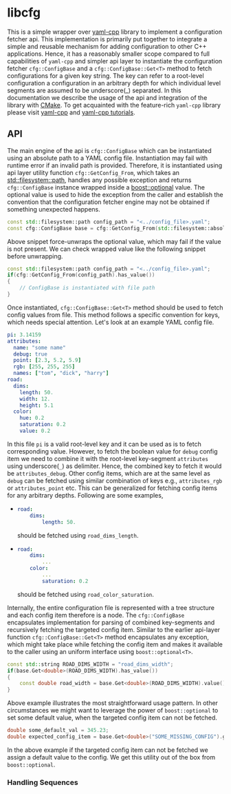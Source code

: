 # libcfg

This is a simple wrapper over [yaml-cpp](https://github.com/jbeder/yaml-cpp) library to implement a configuration 
fetcher api. This implementation is primarily put together to integrate a simple and reusable mechanism for adding 
configuration to other C++ applications. Hence, it has a reasonably smaller scope compared to full capabilities of 
`yaml-cpp` and simpler api layer to instantiate the configuration fetcher `cfg::ConfigBase` and a 
`cfg::ConfigBase::Get<T>` method to fetch configurations for a given key string. The key can refer to a root-level 
configuration a configuration in an arbitrary depth for which individual level segments are assumed to be underscore(_) 
separated. In this documentation we describe  the usage of the api and integration of the library with 
[CMake](https://cmake.org/cmake/help/latest/). To get acquainted with the feature-rich `yaml-cpp` library please visit 
[yaml-cpp](https://github.com/jbeder/yaml-cpp) and [yaml-cpp tutorials](https://github.com/jbeder/yaml-cpp/wiki/Tutorial).

## API

The main engine of the api is `cfg::ConfigBase` which can be instantiated using an absolute path to a YAML config file. 
Instantiation may fail with runtime error if an invalid path is provided. Therefore, it is instantiated using api layer 
utility function `cfg::GetConfig_From`, which takes an [std::filesystem::path](https://en.cppreference.com/w/cpp/filesystem/path), 
handles any possible exception and returns `cfg::ConfigBase` instance wrapped inside a 
[boost::optional](https://www.boost.org/doc/libs/1_81_0/libs/optional/doc/html/index.html) value. The optional value is 
used to hide the exception from the caller and establish the convention that the configuration fetcher engine may not 
be obtained if something unexpected happens.

```cpp
const std::filesystem::path config_path = "<../config_file>.yaml";
const cfg::ConfigBase base = cfg::GetConfig_From(std::filesystem::absolute(config_path)).value();
```

Above snippet force-unwraps the optional value, which may fail if the value is not present. We can check wrapped value 
like the following snippet before unwrapping.

```cpp
const std::filesystem::path config_path = "<../config_file>.yaml";
if(cfg::GetConfig_From(config_path).has_value())
{
    // ConfigBase is instantiated with file path
}
```

Once instantiated, `cfg::ConfigBase::Get<T>` method should be used to fetch config values from file. This method 
follows a specific convention for keys, which needs special attention. Let's look at an example YAML config file.

```yaml
pi: 3.14159
attributes:
  name: "some name"
  debug: true
  point: [2.3, 5.2, 5.9]
  rgb: [255, 255, 255]
  names: ["tom", "dick", "harry"]
road:
  dims:
    length: 50.
    width: 12.
    height: 5.1
  color:
    hue: 0.2
    saturation: 0.2
    value: 0.2
```

In this file `pi` is a valid root-level key and it can be used as is to fetch corresponding value. However, to fetch 
the boolean value for `debug` config item we need to combine it with the root-level key-segment `attributes` using 
underscore(`_`) as delimiter. Hence, the combined key to fetch it would be `attributes_debug`. Other config items, 
which are at the same level as `debug` can be fetched using similar combination of keys e.g., `attributes_rgb` or 
`attributes_point` etc. This can be generalized for fetching config items for any arbitrary depths. Following are 
some examples,

- 
    ```yaml
    road:
        dims:
            length: 50.
    ```
    should be fetched using `road_dims_length`.

-
    ```yaml
    road:
        dims:
            ...
        color:
            ...
            saturation: 0.2
    ```
    should be fetched using `road_color_saturation`.

Internally, the entire configuration file is represented with a tree structure and each config item therefore is a node. 
The `cfg::ConfigBase` encapsulates implementation for parsing of combined key-segments and recursively fetching the 
targeted config item. Similar to the earlier api-layer function `cfg::ConfigBase::Get<T>` method encapsulates any 
exception, which might take place while fetching the config item and makes it available to the caller using an uniform 
interface using `boost::optional<T>`.

```cpp
const std::string ROAD_DIMS_WIDTH = "road_dims_width";
if(base.Get<double>(ROAD_DIMS_WIDTH).has_value())
{
    const double road_width = base.Get<double>(ROAD_DIMS_WIDTH).value();
}
```

Above example illustrates the most straightforward usage pattern. In other circumstances we might want to leverage the 
power of `boost::optional` to set some default value, when the targeted config item can not be fetched.

```cpp
double some_default_val = 345.23;
double expected_config_item = base.Get<double>("SOME_MISSING_CONFIG").get_value_or(some_default_val);
```

In the above example if the targeted config item can not be fetched we assign a default value to the config. We get 
this utility out of the box from `boost::optional`.

### Handling Sequences


